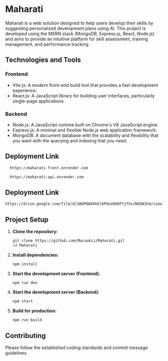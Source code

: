 # Maharati

Maharati is a web solution designed to help users develop their skills by suggesting personalized development plans using AI. This project is developed using the MERN stack (MongoDB, Express.js, React, Node.js) and aims to provide an intuitive platform for skill assessment, training management, and performance tracking.

## Technologies and Tools

### Frontend

- Vite.js: A modern front-end build tool that provides a fast development experience.
- React.js: A JavaScript library for building user interfaces, particularly single-page applications.

### Backend

- Node.js: A JavaScript runtime built on Chrome's V8 JavaScript engine.
- Express.js: A minimal and flexible Node.js web application framework.
- MongoDB: A document database with the scalability and flexibility that you want with the querying and indexing that you need.

## Deployment Link

```bash
  https://maharati-front.onrender.com
```

```bash
  https://maharati-api.onrender.com
```
## Deployment Link
```bash
https://drive.google.com/file/d/1WOPBA84hb74POnddkHTYjYVxJNXOWJh4/view?usp=drive_link
```
## Project Setup

1. **Clone the repository:**

   ```bash
   git clone https://github.com/Maruukii/Maharati.git
   cd Maharati
   ```

2. **Install dependencies:**

   ```bash
   npm install
   ```

3. **Start the development server (Frontend):**

   ```bash
   npm run dev
   ```

4. **Start the development server (Backend):**

   ```bash
   npm start
   ```

5. **Build for production:**

   ```bash
   npm run build
   ```

## Contributing

Please follow the established coding standards and commit message guidelines.
